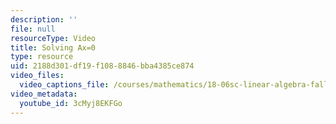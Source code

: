 ```yaml
---
description: ''
file: null
resourceType: Video
title: Solving Ax=0
type: resource
uid: 2188d301-df19-f108-8846-bba4385ce874
video_files:
  video_captions_file: /courses/mathematics/18-06sc-linear-algebra-fall-2011/ax-b-and-the-four-subspaces/solving-ax-0-pivot-variables-special-solutions/solving-ax-0/3cMyj8EKFGo.vtt
video_metadata:
  youtube_id: 3cMyj8EKFGo
---
```

